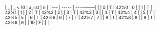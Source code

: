 | _   | _ < 10  | a_list    | n       |
| --- | -----   | ----------|         |
| 0   | T       | 42%0      | 0       | 
| 1   | T       | 42%1      | 1       | 
| 2   | T       | 42%2      | 2       | 
| 3   | T       | 42%3      | 3       | 
| 4   | T       | 42%4      | 4       | 
| 5   | T       | 42%5      | 5       | 
| 6   | T       | 42%6      | 6       | 
| 7   | T       | 42%7      | 7       | 
| 8   | T       | 42%8      | 8       | 
| 9   | T       | 42%9      | 9       | 
| 10  | F       |           |         | 

